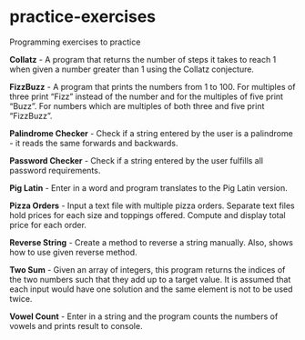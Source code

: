 # practice-exercises
Programming exercises to practice

**Collatz** - A program that returns the number of steps it takes to reach 1 when given a number greater than 1 using the Collatz conjecture.

**FizzBuzz** - A program that prints the numbers from 1 to 100. For multiples of three print “Fizz” instead of the number and for the multiples of five print “Buzz”. For numbers which are multiples of both three and five print “FizzBuzz”.

**Palindrome Checker** - Check if a string entered by the user is a palindrome - it reads the same forwards and backwards.

**Password Checker** - Check if a string entered by the user fulfills all password requirements. 

**Pig Latin** - Enter in a word and program translates to the Pig Latin version.

**Pizza Orders** - Input a text file with multiple pizza orders. Separate text files hold prices for each size and toppings offered. Compute and display total price for each order.

**Reverse String** - Create a method to reverse a string manually. Also, shows how to use given reverse method.

**Two Sum** - Given an array of integers, this program returns the indices of the two numbers such that they add up to a target value. It is assumed that each input would have one solution and the same element is not to be used twice. 

**Vowel Count** - Enter in a string and the program counts the numbers of vowels and prints result to console. 
